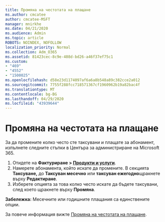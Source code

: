 ```yaml
---
title: Промяна на честотата на плащане
ms.author: cmcatee
author: cmcatee-MSFT
manager: mnirkhe
ms.date: 04/21/2020
ms.audience: Admin
ms.topic: article
ROBOTS: NOINDEX, NOFOLLOW
localization_priority: Normal
ms.collection: Adm_O365
ms.assetid: 81423cec-8c9e-408d-bd26-a46f37ef75c1
ms.custom:
- "469"
- "4552"
- "1500025"
ms.openlocfilehash: d58e23d1174097af6a6a8b548a89c382cce2a012
ms.sourcegitcommit: 7755f288fcc718571367cf1960962b19a82bac4f
ms.translationtype: MT
ms.contentlocale: bg-BG
ms.lasthandoff: 04/29/2020
ms.locfileid: "43939644"
---
```

# <a name="change-how-often-you-pay"></a>Промяна на честотата на плащане

За да промените колко често сте таксувани и плащате за абонамент, изпълнете следните стъпки в Центъра за администриране на Microsoft 365. 
1. Отидете на **Фактуриране > [Продукти и услуги](https://go.microsoft.com/fwlink/p/?linkid=842054)**.
2. Намерете абонамента, който искате да промените. В секцията **Таксуване,** до **Таксуван месечно** или **таксуван ежегодно**щракнете върху **Редактиране**. 
3. Изберете опцията за това колко често искате да бъдете таксувани, след което щракнете върху **Промяна**.

**Забележка:** Месечните или годишните плащания са единствените опции.

За повече информация вижте [Промяна на честотата на плащане](https://docs.microsoft.com/microsoft-365/commerce/billing-and-payments/change-payment-frequency?view=o365-worldwide).
